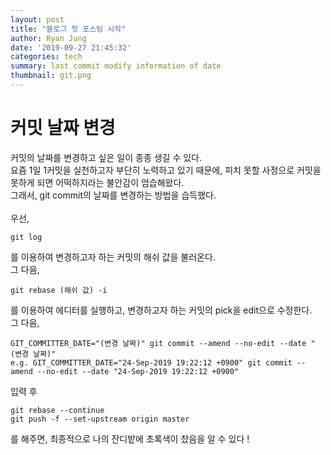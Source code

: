 ```yaml
---
layout: post
title: "블로그 첫 포스팅 시작"
author: Ryan Jung
date: '2019-09-27 21:45:32'
categories: tech
summary: last commit modify information of date
thumbnail: git.png
---
```


# 커밋 날짜 변경
커밋의 날짜를 변경하고 싶은 일이 종종 생길 수 있다.<br>
요즘 1일 1커밋을 실천하고자 부단히 노력하고 있기 때문에, 피치 못할 사정으로 커밋을 못하게 되면 어떡하지라는 불안감이 엄습해왔다.<br>
그래서, git commit의 날짜를 변경하는 방법을 습득했다.<br><br>
우선,
```
git log
```
를 이용하여 변경하고자 하는 커밋의 해쉬 값을 불러온다.<br>
그 다음,
```
git rebase (해쉬 값) -i
```
를 이용하여 에디터를 실행하고, 변경하고자 하는 커밋의 pick을 edit으로 수정한다.<br>
그 다음,
```
GIT_COMMITTER_DATE="(변경 날짜)" git commit --amend --no-edit --date "(변경 날짜)"
e.g. GIT_COMMITTER_DATE="24-Sep-2019 19:22:12 +0900" git commit --amend --no-edit --date "24-Sep-2019 19:22:12 +0900"
```
입력 후
```
git rebase --continue
git push -f --set-upstream origin master
```
를 해주면, 최종적으로 나의 잔디밭에 초록색이 찼음을 알 수 있다 !
